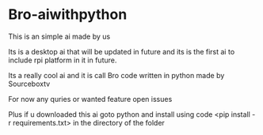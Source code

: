 # Bro-aiwithpython
This is an simple ai made by us

Its is a desktop ai that will be updated in future and its is the first ai to include rpi platform in it in future. 

Its a really cool ai and it is call Bro code written in python made by Sourceboxtv

For now any  quries or wanted feature open issues


Plus if u downloaded this ai goto python and install using code <pip install -r requirements.txt> in the directory of the folder
